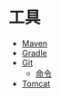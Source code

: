 # 工具

- [Maven]()
- [Gradle]()
- [Git]()
  - [命令](https://juejin.cn/post/6844903846246875144)
- [Tomcat](https://github.com/apache/tomcat)